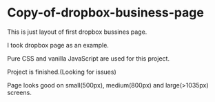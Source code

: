 # Copy-of-dropbox-business-page
This is just layout of first dropbox bussines page. 

I took dropbox page as an example.

Pure CSS and vanilla JavaScript are used for this project.

Project is finished.(Looking for issues)

Page looks good on small(500px), medium(800px) and large(>1035px) screens.

